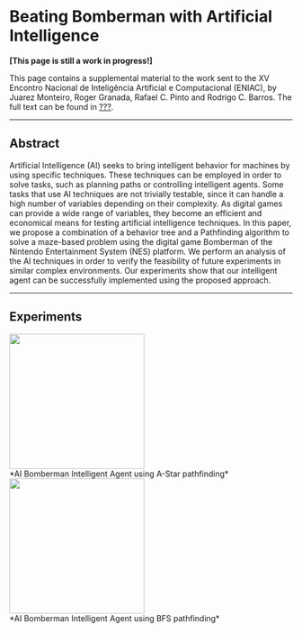 # Beating Bomberman with Artificial Intelligence

**[This page is still a work in progress!]**

This page contains a supplemental material to the work sent to the XV Encontro Nacional de Inteligência Artificial e Computacional (ENIAC), by Juarez Monteiro, Roger Granada, Rafael C. Pinto and Rodrigo C. Barros. The full text can be found in [???](http://www...com).

---
## Abstract

Artificial Intelligence (AI) seeks to bring intelligent behavior for machines by using specific techniques.
These techniques can be employed in order to solve tasks, such as planning paths or controlling intelligent agents.
Some tasks that use AI techniques are not trivially testable, since it can handle a high number of variables depending on their complexity.
As digital games can provide a wide range of variables, they become an efficient and economical means for testing artificial intelligence techniques.
In this paper, we propose a combination of a behavior tree and a Pathfinding algorithm to solve a maze-based problem using the digital game Bomberman of the Nintendo Entertainment System (NES) platform.
We perform an analysis of the AI techniques in order to verify the feasibility of future experiments in similar complex environments.
Our experiments show that our intelligent agent can be successfully implemented using the proposed approach.

---
## Experiments

<img src="https://media.giphy.com/media/RJO38aflEBZu3Qaewq/giphy.gif" width="" height="240" align="middle"/>
</br>*AI Bomberman Intelligent Agent using A-Star pathfinding*




<img src="https://media.giphy.com/media/2wSddm0I8hy8oGKjhS/giphy.gif" width="" height="240" />
</br>*AI Bomberman Intelligent Agent using BFS pathfinding*
